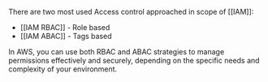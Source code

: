 There are two most used Access control approached in scope of [[IAM]]:

- [[IAM RBAC]] - Role based
- [[IAM ABAC]] - Tags based

In AWS, you can use both RBAC and ABAC strategies to manage permissions effectively and securely, depending on the specific needs and complexity of your environment.